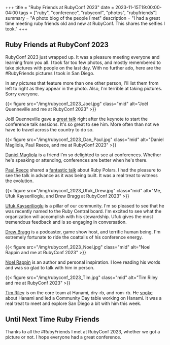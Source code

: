 +++
title = "Ruby Friends at RubyConf 2023"
date = 2023-11-15T19:00:00-04:00
tags = ["ruby", "conference", "rubyconf", "photos", "rubyfriends"]
summary = "A photo blog of the people I met"
description = "I had a great time meeting ruby friends old and new at RubyConf. This shares the selfies I took."
+++

## Ruby Friends at RubyConf 2023

RubyConf 2023 just wrapped up. It was a pleasure meeting everyone and learning from you all. I took far too few photos, and mostly remembered to take pictures with people on the last day. With no further ado, here are the #RubyFriends pictures I took in San Diego.

In any pictures that feature more than one other person, I'll list them from left to right as they appear in the photo. Also, I'm terrible at taking pictures. Sorry everyone.

{{< figure src="/img/rubyconf_2023_Joel.jpg" class="mid" alt="Joël Quenneville and me at RubyConf 2023" >}}

Joël Quenneville gave a [great talk](https://rubyconf-2023.sessionize.com/session/531537) right after the keynote to start the conference talk sessions. It's so great to see him. More often than not we have to travel across the country to do so.

{{< figure src="/img/rubyconf_2023_Dan_Paul.jpg" class="mid" alt="Daniel Magliola, Paul Reece, and me at RubyConf 2023" >}}

[Daniel Magliola](https://ruby.social/@dmagliola) is a friend I'm so delighted to see at conferences. Whether he's speaking or attending, conferences are better when he's there.

[Paul Reece](https://ruby.social/@paulreece_) shared a [fantastic talk](https://rubyconf-2023.sessionize.com/session/530118) about Ruby Polars. I had the pleasure to see the talk in advance as it was being built. It was a real treat to witness the evolution.

{{< figure src="/img/rubyconf_2023_Ufuk_Drew.jpg" class="mid" alt="Me, Ufuk Kayserilioglu, and Drew Bragg at RubyConf 2023" >}}

[Ufuk Kayserilioglu](https://ruby.social/@ufuk) is a pillar of our community. I'm so pleased to see that he was recently named to the Ruby Central board. I'm excited to see what the organization will accomplish with his stewardship. Ufuk gives the most tremendous feedback and is so engaging in conversation.

[Drew Bragg](https://ruby.social/@DRBragg) is a podcaster, game show host, and terrific human being. I'm extremely fortunate to ride the coattails of his conference energy.

{{< figure src="/img/rubyconf_2023_Noel.jpg" class="mid" alt="Noel Rappin and me at RubyConf 2023" >}}

[Noel Rappin](https://ruby.social/@noelrap) is an author and personal inspiration. I love reading his words and was so glad to talk with him in person.

{{< figure src="/img/rubyconf_2023_Tim.jpg" class="mid" alt="Tim Riley and me at RubyConf 2023" >}}

[Tim Riley](https://ruby.social/@timriley) is on the core team at Hanami, dry-rb, and rom-rb. He [spoke](https://rubyconf-2023.sessionize.com/session/518035) about Hanami and led a Community Day table working on Hanami. It was a real treat to meet and explore San Diego a bit with him this week.

## Until Next Time Ruby Friends

Thanks to all the #RubyFriends I met at RubyConf 2023, whether we got a picture or not. I hope everyone had a great conference.
